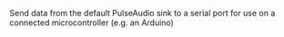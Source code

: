 Send data from the default PulseAudio sink to a serial port for use on a connected microcontroller (e.g. an Arduino)

